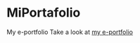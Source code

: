 # MiPortafolio
My e-portfolio
Take a look at <a href="https://jinan02.github.io/MiPortafolio/" >  my e-portfolio </a>
